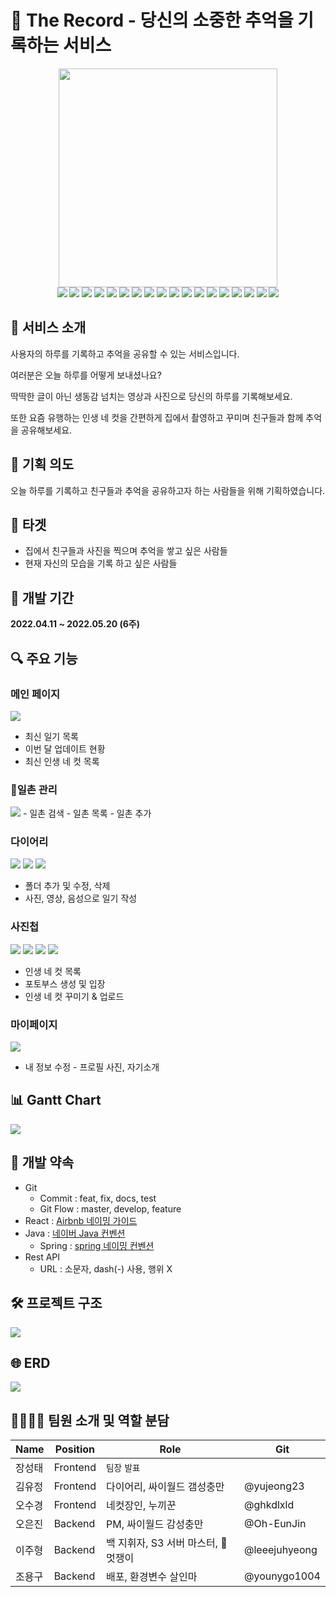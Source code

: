 # 🎥 The Record - 당신의 소중한 추억을 기록하는 서비스

<div align="center">
<div>
<img src="./assets/TheRecord.png" width="350px">
</div>
<img src="https://img.shields.io/static/v1?label=Java&message=open-jdk-8&color=ffffff&logo=java"/>
<img src="https://img.shields.io/static/v1?label=Spring%20Boot&message=2.5.12&color=ffffff&logo=springBoot&logoColor=white"/>
<img src="https://img.shields.io/badge/Swagger-3.0.0-green?logo=Swagger&logoColor=white"/>
<img src="https://img.shields.io/badge/JPA-59666C?style=flat&logo=Hibernate&logoColor=white"/>
<img src="https://img.shields.io/badge/Spring%20Security-6DB33F?style=flat&logo=Spring%20Security&logoColor=white"/>
<img src="https://img.shields.io/badge/MySQL-8.0.28-4479A1?style=flat&logo=MySQL&logoColor=white"/>
<img src="https://img.shields.io/static/v1?label=aws&message=EC2&color=ffffff&logo=amazonaws">
<img src="https://img.shields.io/static/v1?label=aws&message=S3&color=ffffff&logo=amazons3&logoColor=white">
<img src="https://img.shields.io/badge/Ubuntu-20.04.3%20LTS-E95420?style=flat&logo=Ubuntu&logoColor=white"/>
<img src="https://img.shields.io/badge/React-17.0.2-4FC08D?style=flat&logo=React&logoColor=white"/>
<img src="https://img.shields.io/badge/HTML5-E34F26?style=flat&logo=HTML5&logoColor=white"/>
<img src="https://img.shields.io/badge/CSS3-1572B6?style=flat&logo=CSS3&logoColor=white"/>
<img src="https://img.shields.io/badge/JavaScript-ES6-F7DF1E?style=flat&logo=JavaScript&logoColor=white">
<img src="https://img.shields.io/badge/NGINX-009639?style=flat&logo=NGINX&logoColor=white"/>
<img src="https://img.shields.io/badge/MatterMost-295092?style=flat&logo=MatterMost&logoColor=white"/>
<img src="https://img.shields.io/badge/GitLab-FCA121?style=flat&logo=GitLab&logoColor=white"/>
<img src="https://img.shields.io/badge/Jira-0052CC?style=flat&logo=Jira%20Software&logoColor=white"/>
<img src="https://img.shields.io/badge/Notion-000000?style=flat&logo=Notion&logoColor=white"/> 
</div>


## 📜 서비스 소개

사용자의 하루를 기록하고 추억을 공유할 수 있는 서비스입니다.

여러분은 오늘 하루를 어떻게 보내셨나요? 

딱딱한 글이 아닌 생동감 넘치는 영상과 사진으로 당신의 하루를 기록해보세요.

또한 요즘 유행하는 인생 네 컷을 간편하게 집에서 촬영하고 꾸미며 친구들과 함께 추억을 공유해보세요.

## 📝 기획 의도

오늘 하루를 기록하고 친구들과 추억을 공유하고자 하는 사람들을 위해 기획하였습니다.

## 🎯 타겟

- 집에서 친구들과 사진을 찍으며 추억을 쌓고 싶은 사람들
- 현재 자신의 모습을 기록 하고 싶은 사람들

## 📅 개발 기간

**2022.04.11 ~ 2022.05.20 (6주)**

## 🔍 주요 기능

### 메인 페이지

<img src="./assets/MainPage.png"/> 

- 최신 일기 목록
- 이번 달 업데이트 현황
- 최신 인생 네 컷 목록

### 🌟일촌 관리
<img src="./assets/illChon.gif"/>
- 일촌 검색
- 일촌 목록
- 일촌 추가

### 다이어리

<img src="./assets/PhotoDiary.gif"/>
<img src="./assets/SpeechDiary.gif"/>
<img src="./assets/VideoDiary.gif"/>

- 폴더 추가 및 수정, 삭제
- 사진, 영상, 음성으로 일기 작성

### 사진첩

<img src="./assets/인생네컷_방장_01.gif"/>
<img src="./assets/인생네컷_방장_02.gif"/>
<img src="./assets/인생네컷_방장_03.gif"/>
<img src="./assets/인생네컷_입장.gif"/>

- 인생 네 컷 목록
- 포토부스 생성 및 입장
- 인생 네 컷 꾸미기 & 업로드

### 마이페이지
<img src="./assets/ProfileFix.gif"/> 

- 내 정보 수정 - 프로필 사진, 자기소개

## 📊 Gantt Chart

<img src="./assets/GanttChart.png">

## 📌 개발 약속

- Git
  - Commit : feat, fix, docs, test
  - Git Flow : master, develop, feature
- React : [Airbnb 네이밍 가이드](https://github.com/apple77y/javascript/tree/master/react#%EB%AA%85%EB%AA%85%EA%B7%9C%EC%B9%99)
- Java : [네이버 Java 컨벤션](https://naver.github.io/hackday-conventions-java/)
  - Spring : [spring 네이밍 컨벤션](https://cocobi.tistory.com/27)
- Rest API
  - URL : 소문자, dash(-) 사용, 행위 X

## 🛠️ 프로젝트 구조

<img src="./assets/pjtStruct.png">

## 🌐 ERD

<img src="./assets/erd.png">

## 👨‍👨‍👧‍👦 팀원 소개 및 역할 분담

| Name   | Position         | Role                               | Git           |
| ------ | ---------------- | ---------------------------------- | ------------- |
| 장성태 | Frontend         | `팀장` `발표`                      |               |
| 김유정 | Frontend         | 다이어리, 싸이월드 갬성충만        | @yujeong23    |
| 오수경 | Frontend         | 네컷장인, 누끼꾼                   | @ghkdlxld     |
| 오은진 | Backend          | PM, 싸이월드 감성충만              | @Oh-EunJin    |
| 이주형 | Backend          | 백 지휘자, S3 서버 마스터, 🌟멋쟁이 | @leeejuhyeong |
| 조용구 | Backend          | 배포, 환경변수 살인마              | @younygo1004  |
